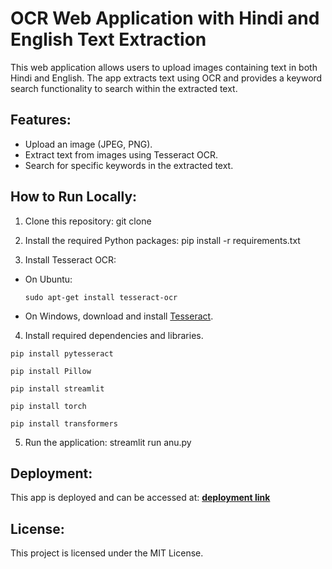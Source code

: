 # OCR Web Application with Hindi and English Text Extraction

This web application allows users to upload images containing text in both Hindi and English. The app extracts text using OCR and provides a keyword search functionality to search within the extracted text.

## Features:
- Upload an image (JPEG, PNG).
- Extract text from images using Tesseract OCR.
- Search for specific keywords in the extracted text.

## How to Run Locally:

1. Clone this repository: git clone <repository-url>

2. Install the required Python packages: pip install -r requirements.txt
 
3. Install Tesseract OCR:
- On Ubuntu:
  ```
  sudo apt-get install tesseract-ocr
  ```
- On Windows, download and install [Tesseract](https://github.com/tesseract-ocr/tesseract/wiki).
4. Install required dependencies and libraries.
  
  ```pip install pytesseract```
 
  ```pip install Pillow```
  
  ```pip install streamlit```
  
  ```pip install torch```
  
  ```pip install transformers```

5. Run the application: streamlit run anu.py

## Deployment:

This app is deployed and can be accessed at: **[deployment link](https://bookish-goggles-vxw6xjgxpx7266v4-8501.app.github.dev/)**

## License:
This project is licensed under the MIT License.

